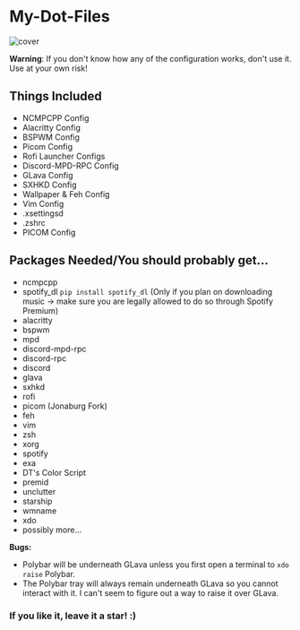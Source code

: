 # My-Dot-Files

![cover](https://user-images.githubusercontent.com/53713571/172721880-4eef7943-ea72-4072-a266-f85f308c1612.png)

**Warning**: If you don't know how any of the configuration works, don't use it. Use at your own risk!

## Things Included

- NCMPCPP Config
- Alacritty Config
- BSPWM Config
- Picom Config
- Rofi Launcher Configs
- Discord-MPD-RPC Config
- GLava Config
- SXHKD Config
- Wallpaper & Feh Config
- Vim Config
- .xsettingsd
- .zshrc
- PICOM Config

## Packages Needed/You should probably get...
- ncmpcpp
- spotify_dl `pip install spotify_dl` (Only if you plan on downloading music -> make sure you are legally allowed to do so through Spotify Premium)
- alacritty
- bspwm
- mpd
- discord-mpd-rpc
- discord-rpc
- discord
- glava
- sxhkd
- rofi
- picom (Jonaburg Fork)
- feh
- vim
- zsh
- xorg
- spotify
- exa
- DT's Color Script
- premid
- unclutter
- starship
- wmname
- xdo
- possibly more...

**Bugs:** 
- Polybar will be underneath GLava unless you first open a terminal to `xdo raise` Polybar.
- The Polybar tray will always remain underneath GLava so you cannot interact with it. I can't seem to figure out a way to raise it over GLava.

### If you like it, leave it a star! :)
